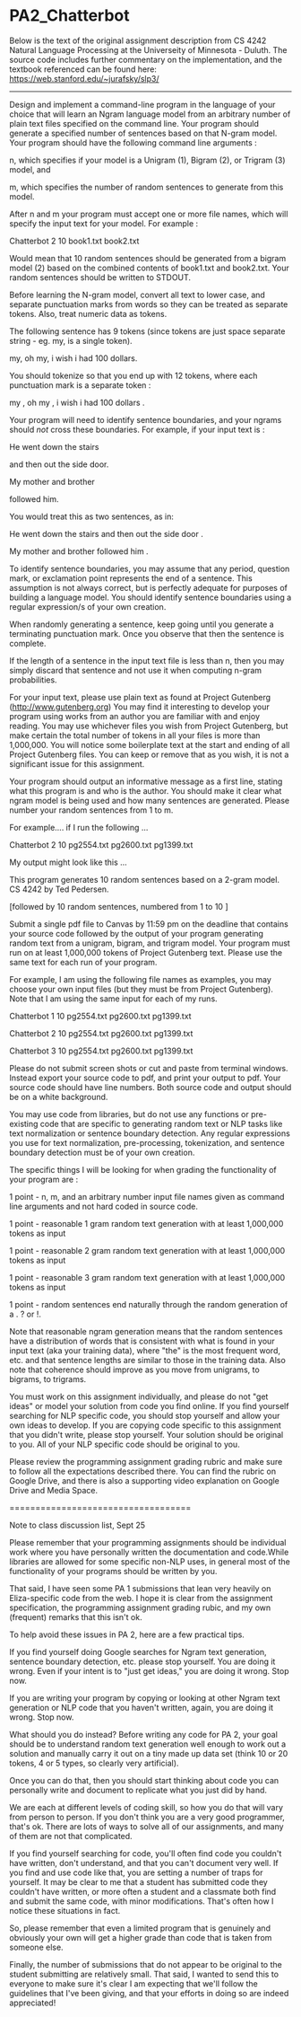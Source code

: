 # PA2_Chatterbot

Below is the text of the original assignment description from CS 4242 Natural Language Processing at the Universeity of Minnesota - Duluth. The source code includes further commentary on the implementation, and the textbook referenced can be found here: https://web.stanford.edu/~jurafsky/slp3/

---

Design and implement a command-line program in the language of your choice that will learn an Ngram language model from an arbitrary number of plain text files specified on the command line. Your program should generate a specified number of sentences based on that N-gram model. Your program should have the following command line arguments : 

n, which specifies if your model is a Unigram (1), Bigram (2), or Trigram (3) model, and 

m, which specifies the number of random sentences to generate from this model. 

After n and m your program must accept one or more file names, which will specify the input text for your model. For example :

Chatterbot 2 10 book1.txt book2.txt

Would mean that 10 random sentences should be generated from a bigram model (2) based on the combined contents of book1.txt and book2.txt. Your random sentences should be written to STDOUT.

Before learning the N-gram model, convert all text to lower case, and separate punctuation marks from words so they can be treated as separate tokens. Also, treat numeric data as tokens. 

The following sentence has 9 tokens (since tokens are just space separate string - eg. my, is a single token).

my, oh my, i wish i had 100 dollars. 

You should tokenize so that you end up with 12 tokens, where each punctuation mark is a separate token :

my , oh my , i wish i had 100 dollars . 

Your program will need to identify sentence boundaries, and your ngrams should *not* cross these boundaries. For example, if your input text is :

He went down the stairs

and then out the side door. 

My mother and brother 

followed him.

You would treat this as two sentences, as in:

He went down the stairs and then out the side door . 

My mother and brother followed him .

To identify sentence boundaries, you may assume that any period, question mark, or exclamation point represents the end of a sentence. This assumption is not always correct, but is perfectly adequate for purposes of building a language model. You should identify sentence boundaries using a regular expression/s of your own creation. 

When randomly generating a sentence, keep going until you generate a terminating punctuation mark. Once you observe that then the sentence is complete. 

If the length of a sentence in the input text file is less than n, then you may simply discard that sentence and not use it when computing n-gram probabilities.

For your input text, please use plain text as found at Project Gutenberg (http://www.gutenberg.org) You may find it interesting to develop your program using works from an author you are familiar with and enjoy reading. You may use whichever files you wish from Project Gutenberg, but make certain the total number of tokens in all your files is more than 1,000,000. You will notice some boilerplate text at the start and ending of all Project Gutenberg files.  You can keep or remove that as you wish, it is not a significant issue for this assignment.

Your program should output an informative message as a first line, stating what this program is and who is the author.  You should make it clear what ngram model is being used and how many sentences are generated. Please number your random sentences from 1 to m.

For example.... if I run the following ... 

Chatterbot 2 10 pg2554.txt pg2600.txt pg1399.txt

My output might look like this ...

This program generates 10 random sentences based on a 2-gram model. CS 4242 by Ted Pedersen.

[followed by 10 random sentences, numbered from 1 to 10 ]

Submit a single pdf file to Canvas by 11:59 pm on the deadline that contains your source code followed by the output of your program generating random text from a unigram, bigram, and trigram model. Your program must run on at least 1,000,000 tokens of Project Gutenberg text. Please use the same text for each run of your program.  

For example, I am using the following file names as examples, you may choose your own input files (but they must be from Project Gutenberg). Note that I am using the same input for each of my runs.

Chatterbot 1 10 pg2554.txt pg2600.txt pg1399.txt

Chatterbot 2 10 pg2554.txt pg2600.txt pg1399.txt

Chatterbot 3 10 pg2554.txt pg2600.txt pg1399.txt

Please do not submit screen shots or cut and paste from terminal windows. Instead export your source code to pdf, and print your output to pdf. Your source code should have line numbers. Both source code and output should be on a white background. 

You may use code from libraries, but do not use any functions or pre-existing code that are specific to generating random text or NLP tasks like text normalization or sentence boundary detection. Any regular expressions you use for text normalization, pre-processing, tokenization, and sentence boundary detection must be of your own creation.   

The specific things I will be looking for when grading the functionality of your program are :

1 point - n, m, and an arbitrary number input file names given as command line arguments and not hard coded in source code.

1 point - reasonable 1 gram random text generation with at least 1,000,000 tokens as input

1 point - reasonable 2 gram random text generation with at least 1,000,000 tokens as input

1 point - reasonable 3 gram random text generation with at least 1,000,000 tokens as input

1 point - random sentences end naturally through the random generation of a . ? or !. 

Note that reasonable ngram generation means that the random sentences have a distribution of words that is consistent  with what is found in your input text (aka your training data),  where "the" is the most frequent word, etc. and that sentence lengths are similar to those in the training data. Also note that coherence should improve as you move from unigrams, to bigrams, to trigrams.

You must work on this assignment individually, and please do not "get ideas" or model your solution from code you find online.  If you find yourself searching for NLP specific code, you should stop yourself and allow your own ideas to develop. If you are copying code specific to this assignment that you didn't write, please stop yourself.  Your solution should be original to you.  All of your NLP specific code should be original to you.  

Please review the programming assignment grading rubric and make sure to follow all the expectations described there. You can find the rubric on Google Drive, and there is also a supporting video explanation on Google Drive and Media Space.  

===================================

Note to class discussion list, Sept 25

Please remember that your programming assignments should be individual work where you have personally written the documentation and code.While libraries are allowed for some specific non-NLP uses, in general most of the functionality of your programs should be written by you.

That said, I have seen some PA 1 submissions that lean very heavily on Eliza-specific code from the web. I hope it is clear from the assignment specification, the programming assignment grading rubic, and my own (frequent) remarks that this isn't ok.

To help avoid these issues in PA 2, here are a few practical tips.

If you find yourself doing Google searches for Ngram text generation, sentence boundary detection, etc. please stop yourself. You are doing it wrong. Even if your intent is to "just get ideas," you are doing it wrong. Stop now.

If you are writing your program by copying or looking at other Ngram text generation or NLP code that you haven't written, again, you are doing it wrong. Stop now.

What should you do instead? Before writing any code for PA 2, your goal should be to understand random text generation well enough to work out a solution and manually carry it out on a tiny made up data set (think 10 or 20 tokens, 4 or 5 types, so clearly very artificial).

Once you can do that, then you should start thinking about code you can personally write and document to replicate what you just did by hand.

We are each at different levels of coding skill, so how you do that will vary from person to person. If you don't think you are a very good programmer, that's ok. There are lots of ways to solve all of our assignments, and many of them are not that complicated.

If you find yourself searching for code, you'll often find code you couldn't have written, don't understand, and that you can't document very well. If you find and use code like that, you are setting a number of traps for yourself. It may be clear to me that a student has submitted code they couldn't have written, or more often a student and a classmate both find and submit the same code, with minor modifications. That's often how I notice these situations in fact.

So, please remember that even a limited program that is genuinely and obviously your own will get a higher grade than code that is taken from someone else.

Finally, the number of submissions that do not appear to be original to the student submitting are relatively small. That said, I wanted to send this to everyone to make sure it's clear I am expecting that we'll follow the guidelines that I've been giving, and that your efforts in doing so are indeed appreciated! 
